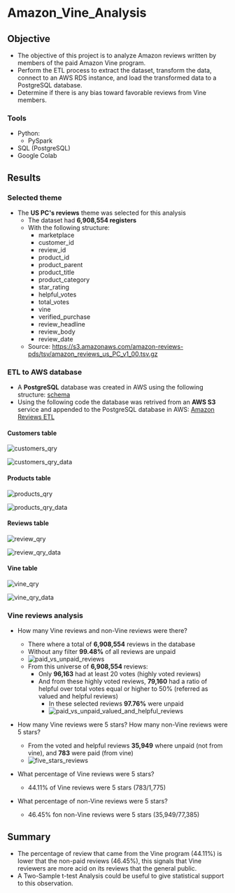 # Amazon_Vine_Analysis

## Objective

- The objective of this project is to analyze Amazon reviews written by members of the paid Amazon Vine program.
- Perform the ETL process to extract the dataset, transform the data, connect to an AWS RDS instance, and load the transformed data to a PostgreSQL database.
- Determine if there is any bias toward favorable reviews from Vine members.

### Tools

- Python:
  - PySpark
- SQL (PostgreSQL)
- Google Colab

## Results

### Selected theme

- The **US PC's reviews** theme was selected for this analysis
  - The dataset had **6,908,554 registers**
  - With the following structure:
    - marketplace
    - customer_id
    - review_id
    - product_id
    - product_parent
    - product_title
    - product_category
    - star_rating
    - helpful_votes
    - total_votes
    - vine
    - verified_purchase
    - review_headline
    - review_body
    - review_date
  - Source: <https://s3.amazonaws.com/amazon-reviews-pds/tsv/amazon_reviews_us_PC_v1_00.tsv.gz>

### ETL to AWS database

- A **PostgreSQL** database was created in AWS using the following structure: [schema](./resources/sql/schema.sql)
- Using the following code the database was retrived from an **AWS S3** service and appended to the PostgreSQL database in AWS: [Amazon Reviews ETL](./resources/final_code/Amazon_Reviews_ETL.ipynb)

#### Customers table

![customers_qry](./resources/images/customers_qry.png)

![customers_qry_data](./resources/images/customers_qry_data.png)

#### Products table

![products_qry](./resources/images/products_qry.png)

![products_qry_data](./resources/images/products_qry_data.png)

#### Reviews table

![review_qry](./resources/images/review_qry.png)

![review_qry_data](./resources/images/review_qry_data.png)

#### Vine table

![vine_qry](./resources/images/vine_qry.png)

![vine_qry_data](./resources/images/vine_qry_data.png)

### Vine reviews analysis

- How many Vine reviews and non-Vine reviews were there?
  - There where a total of **6,908,554** reviews in the database
  - Without any filter **99.48%** of all reviews are unpaid
  - ![paid_vs_unpaid_reviews](./resources/images/paid_vs_unpaid_reviews_1.png)
  - From this universe of **6,908,554** reviews:
    - Only **96,163** had at least 20 votes (highly voted reviews)
    - And from these highly voted reviews, **79,160** had a ratio of helpful over total votes equal or higher to 50% (referred as valued and helpful reviews)
      - In these selected reviews **97.76%** were unpaid
      - ![paid_vs_unpaid_valued_and_helpful_reviews](./resources/images/paid_vs_unpaid_valued_and_helpful_reviews_1.png)

- How many Vine reviews were 5 stars? How many non-Vine reviews were 5 stars?
  - From the voted and helpful reviews **35,949** where unpaid (not from vine), and **783** were paid (from vine)
  - ![five_stars_reviews](./resources/images/five_stars_reviews.png)
- What percentage of Vine reviews were 5 stars?
  - 44.11% of Vine reviews were 5 stars (783/1,775)
- What percentage of non-Vine reviews were 5 stars?
  - 46.45% fon non-Vine reviews were 5 stars (35,949/77,385)

## Summary

- The percentage of review that came from the Vine program (44.11%) is lower that the non-paid reviews (46.45%), this signals that Vine reviewers are more acid on its reviews that the general public.
- A Two-Sample t-test Analysis could be useful to give statistical support to this observation.
